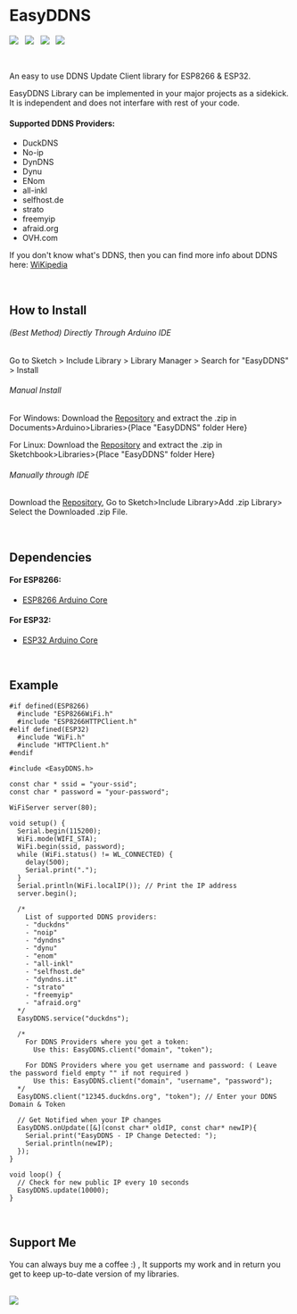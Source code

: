 # EasyDDNS

<p>
<img src="https://img.shields.io/github/last-commit/ayushsharma82/EasyDDNS.svg?style=for-the-badge" />
&nbsp;
<img src="https://img.shields.io/travis/com/ayushsharma82/EasyDDNS?style=for-the-badge" />
&nbsp;
<img src="https://img.shields.io/github/license/ayushsharma82/EasyDDNS?style=for-the-badge" />
&nbsp;
<a href="https://www.buymeacoffee.com/6QGVpSj" target="_blank"><img src="https://img.shields.io/badge/Buy%20me%20a%20coffee-%245-orange?style=for-the-badge&logo=buy-me-a-coffee" /></a>
</p>

<br>

An easy to use DDNS Update Client library for ESP8266 & ESP32.

EasyDDNS Library can be implemented in your major projects as a sidekick. It is independent and does not interfare with rest of your code.

#### Supported DDNS Providers:
- DuckDNS
- No-ip
- DynDNS
- Dynu
- ENom
- all-inkl
- selfhost.de
- strato
- freemyip
- afraid.org
- OVH.com

If you don't know what's DDNS, then you can find more info about DDNS here: [WiKipedia](https://en.wikipedia.org/wiki/Dynamic_DNS)

<br>

## How to Install
###### (Best Method) Directly Through Arduino IDE
Go to Sketch > Include Library > Library Manager > Search for "EasyDDNS" > Install

###### Manual Install

For Windows: Download the [Repository](https://github.com/ayushsharma82/EasyDDNS/archive/master.zip) and extract the .zip in Documents>Arduino>Libraries>{Place "EasyDDNS" folder Here}

For Linux: Download the [Repository](https://github.com/ayushsharma82/EasyDDNS/archive/master.zip) and extract the .zip in Sketchbook>Libraries>{Place "EasyDDNS" folder Here}

###### Manually through IDE

Download the [Repository](https://github.com/ayushsharma82/EasyDDNS/archive/master.zip), Go to Sketch>Include Library>Add .zip Library> Select the Downloaded .zip File.

<br>

## Dependencies

#### For ESP8266:
- [ESP8266 Arduino Core](https://github.com/esp8266/Arduino)

#### For ESP32:
- [ESP32 Arduino Core](https://github.com/espressif/arduino-esp32)

<br>

## Example

```
#if defined(ESP8266)
  #include "ESP8266WiFi.h"
  #include "ESP8266HTTPClient.h"
#elif defined(ESP32)
  #include "WiFi.h"
  #include "HTTPClient.h"
#endif

#include <EasyDDNS.h>

const char * ssid = "your-ssid";
const char * password = "your-password";

WiFiServer server(80);

void setup() {
  Serial.begin(115200);
  WiFi.mode(WIFI_STA);
  WiFi.begin(ssid, password);
  while (WiFi.status() != WL_CONNECTED) {
    delay(500);
    Serial.print(".");
  }
  Serial.println(WiFi.localIP()); // Print the IP address
  server.begin();

  /*
    List of supported DDNS providers:
    - "duckdns"
    - "noip"
    - "dyndns"
    - "dynu"
    - "enom"
    - "all-inkl"
    - "selfhost.de"
    - "dyndns.it"
    - "strato"
    - "freemyip"
    - "afraid.org"
  */
  EasyDDNS.service("duckdns");

  /*
    For DDNS Providers where you get a token:
      Use this: EasyDDNS.client("domain", "token");
    
    For DDNS Providers where you get username and password: ( Leave the password field empty "" if not required )
      Use this: EasyDDNS.client("domain", "username", "password");
  */
  EasyDDNS.client("12345.duckdns.org", "token"); // Enter your DDNS Domain & Token

  // Get Notified when your IP changes
  EasyDDNS.onUpdate([&](const char* oldIP, const char* newIP){
    Serial.print("EasyDDNS - IP Change Detected: ");
    Serial.println(newIP);
  });
}

void loop() {
  // Check for new public IP every 10 seconds
  EasyDDNS.update(10000);
}
```

<br>

## Support Me

You can always buy me a coffee :) , It supports my work and in return you get to keep up-to-date version of my libraries.

<br>
<a href="https://www.buymeacoffee.com/6QGVpSj" target="_blank"><img src="https://img.shields.io/badge/Buy%20me%20a%20coffee-%245-orange?style=for-the-badge&logo=buy-me-a-coffee" /></a>
